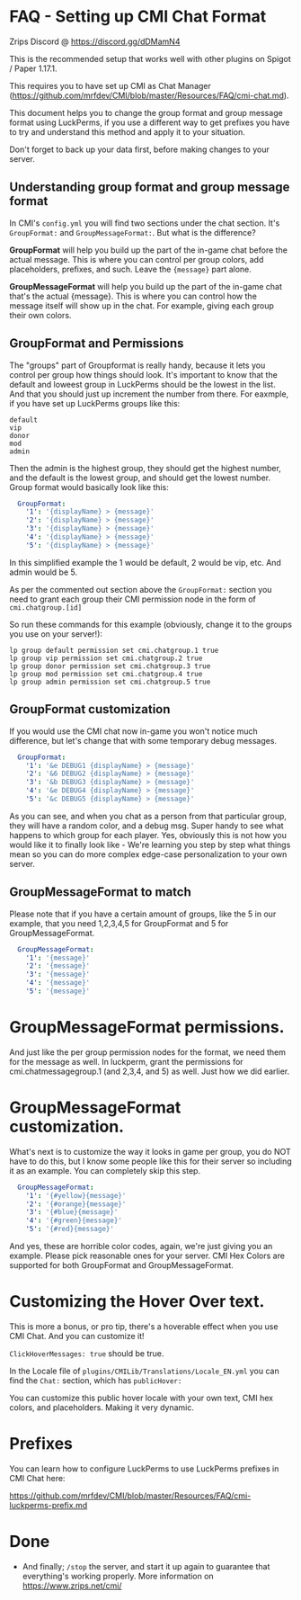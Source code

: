 # FAQ - Setting up CMI Chat Format

Zrips Discord @ https://discord.gg/dDMamN4

This is the recommended setup that works well with other plugins on Spigot / Paper 1.17.1.

This requires you to have set up CMI as Chat Manager (https://github.com/mrfdev/CMI/blob/master/Resources/FAQ/cmi-chat.md).

This document helps you to change the group format and group message format using LuckPerms, if you use a different way to get prefixes you have to try and understand this method and apply it to your situation. 

Don't forget to back up your data first, before making changes to your server.

## Understanding group format and group message format

In CMI's `config.yml` you will find two sections under the chat section. It's `GroupFormat:` and `GroupMessageFormat:`. But what is the difference?

**GroupFormat** will help you build up the part of the in-game chat before the actual message. This is where you can control per group colors, add placeholders, prefixes, and such. Leave the `{message}` part alone.

**GroupMessageFormat** will help you build up the part of the in-game chat that's the actual {message}. This is where you can control how the message itself will show up in the chat. For example, giving each group their own colors. 

## GroupFormat and Permissions

The "groups" part of Groupformat is really handy, because it lets you control per group how things should look. It's important to know that the default and loweest group in LuckPerms should be the lowest in the list. And that you should just up increment the number from there. For eaxmple, if you have set up LuckPerms groups like this:
```
default
vip
donor
mod
admin
```
Then the admin is the highest group, they should get the highest number, and the default is the lowest group, and should get the lowest number. Group format would basically look like this:
```yaml
  GroupFormat:
    '1': '{displayName} > {message}'
    '2': '{displayName} > {message}'
    '3': '{displayName} > {message}'
    '4': '{displayName} > {message}'
    '5': '{displayName} > {message}'
```
In this simplified example the 1 would be default, 2 would be vip, etc. And admin would be 5.

As per the commented out section above the `GroupFormat:` section you need to grant each group their CMI permission node in the form of `cmi.chatgroup.[id]`

So run these commands for this example (obviously, change it to the groups you use on your server!):
```
lp group default permission set cmi.chatgroup.1 true
lp group vip permission set cmi.chatgroup.2 true
lp group donor permission set cmi.chatgroup.3 true
lp group mod permission set cmi.chatgroup.4 true
lp group admin permission set cmi.chatgroup.5 true
```

## GroupFormat customization

If you would use the CMI chat now in-game you won't notice much difference, but let's change that with some temporary debug messages.

```yaml
  GroupFormat:
    '1': '&e DEBUG1 {displayName} > {message}'
    '2': '&6 DEBUG2 {displayName} > {message}'
    '3': '&b DEBUG3 {displayName} > {message}'
    '4': '&e DEBUG4 {displayName} > {message}'
    '5': '&c DEBUG5 {displayName} > {message}'
```
As you can see, and when you chat as a person from that particular group, they will have a random color, and a debug msg. Super handy to see what happens to which group for each player. Yes, obviously this is not how you would like it to finally look like - We're learning you step by step what things mean so you can do more complex edge-case personalization to your own server.

## GroupMessageFormat to match

Please note that if you have a certain amount of groups, like the 5 in our example, that you need 1,2,3,4,5 for GroupFormat and 5 for GroupMessageFormat.

```yaml
  GroupMessageFormat:
    '1': '{message}'
    '2': '{message}'
    '3': '{message}'
    '4': '{message}'
    '5': '{message}'
```

# GroupMessageFormat permissions.

And just like the per group permission nodes for the format, we need them for the message as well. In luckperm, grant the permissions for cmi.chatmessagegroup.1 (and 2,3,4, and 5) as well. Just how we did earlier. 

# GroupMessageFormat customization.

What's next is to customize the way it looks in game per group, you do NOT have to do this, but I know some people like this for their server so including it as an example. You can completely skip this step. 

```yaml
  GroupMessageFormat:
    '1': '{#yellow}{message}'
    '2': '{#orange}{message}'
    '3': '{#blue}{message}'
    '4': '{#green}{message}'
    '5': '{#red}{message}'
```
And yes, these are horrible color codes, again, we're just giving you an example. Please pick reasonable ones for your server. CMI Hex Colors are supported for both GroupFormat and GroupMessageFormat. 

# Customizing the Hover Over text.

This is more a bonus, or pro tip, there's a hoverable effect when you use CMI Chat. And you can customize it!

`ClickHoverMessages: true` should be true.

In the Locale file of `plugins/CMILib/Translations/Locale_EN.yml` you can find the `Chat:` section, which has `publicHover:` 

You can customize this public hover locale with your own text, CMI hex colors, and placeholders. Making it very dynamic. 

# Prefixes

You can learn how to configure LuckPerms to use LuckPerms prefixes in CMI Chat here:

https://github.com/mrfdev/CMI/blob/master/Resources/FAQ/cmi-luckperms-prefix.md

# Done

- And finally; `/stop` the server, and start it up again to guarantee that everything's working properly. More information on <https://www.zrips.net/cmi/>
